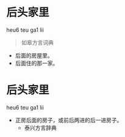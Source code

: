 # 后头家里
heu6 teu ga1 lii
> 如皋方言词典
- 后面的房屋里。
- 后面住的那一家。

# 后头家里
heu6 teu ga1 lii
+ 正房后面的房子，或前后两进的后一进房子。
  * 泰兴方言辞典
